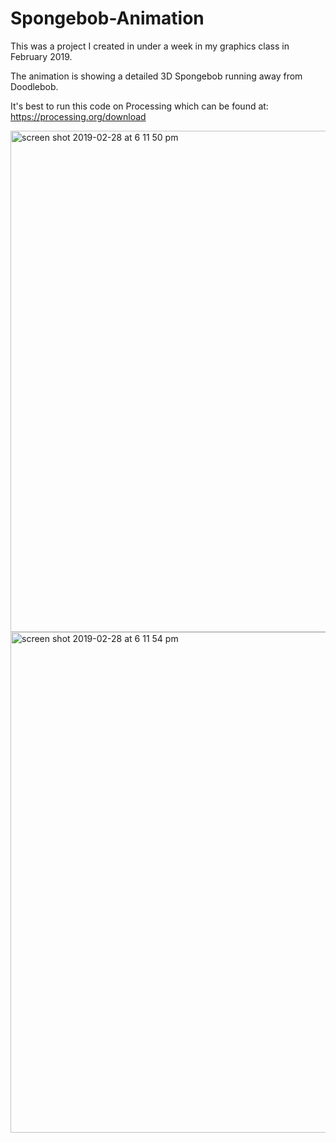 # Spongebob-Animation

This was a project I created in under a week in my graphics class in February 2019. 

The animation is showing a detailed 3D Spongebob running away from Doodlebob.

It's best to run this code on Processing which can be found at: https://processing.org/download

<img width="802" alt="screen shot 2019-02-28 at 6 11 50 pm" src="https://user-images.githubusercontent.com/10213689/53605049-50460a00-3b84-11e9-9548-b81db1c19ae5.png">
<img width="801" alt="screen shot 2019-02-28 at 6 11 54 pm" src="https://user-images.githubusercontent.com/10213689/53605050-50460a00-3b84-11e9-9cbc-58558f85b323.png">
